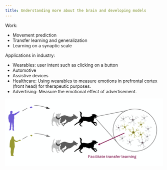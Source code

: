 ```yaml
---
title: Understanding more about the brain and developing models
---
```

Work:
- Movement prediction
- Transfer learning and generalization
- Learning on a synaptic scale

Applications in industry:
- Wearables: user intent such as clicking on a button
- Automotive
- Assistive devices
- Healthcare: Using wearables to measure emotions in prefrontal cortex (front head) for therapeutic purposes.
- Advertising: Measure the emotional effect of advertisement.

![''](image-6.png)